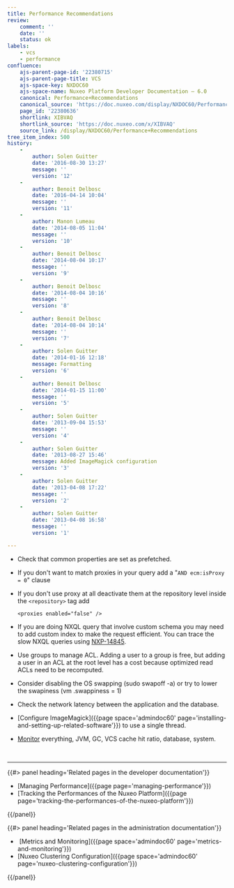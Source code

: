 ```yaml
---
title: Performance Recommendations
review:
    comment: ''
    date: ''
    status: ok
labels:
    - vcs
    - performance
confluence:
    ajs-parent-page-id: '22380715'
    ajs-parent-page-title: VCS
    ajs-space-key: NXDOC60
    ajs-space-name: Nuxeo Platform Developer Documentation — 6.0
    canonical: Performance+Recommendations
    canonical_source: 'https://doc.nuxeo.com/display/NXDOC60/Performance+Recommendations'
    page_id: '22380636'
    shortlink: XIBVAQ
    shortlink_source: 'https://doc.nuxeo.com/x/XIBVAQ'
    source_link: /display/NXDOC60/Performance+Recommendations
tree_item_index: 500
history:
    -
        author: Solen Guitter
        date: '2016-08-30 13:27'
        message: ''
        version: '12'
    -
        author: Benoit Delbosc
        date: '2016-04-14 10:04'
        message: ''
        version: '11'
    -
        author: Manon Lumeau
        date: '2014-08-05 11:04'
        message: ''
        version: '10'
    -
        author: Benoit Delbosc
        date: '2014-08-04 10:17'
        message: ''
        version: '9'
    -
        author: Benoit Delbosc
        date: '2014-08-04 10:16'
        message: ''
        version: '8'
    -
        author: Benoit Delbosc
        date: '2014-08-04 10:14'
        message: ''
        version: '7'
    -
        author: Solen Guitter
        date: '2014-01-16 12:18'
        message: Formatting
        version: '6'
    -
        author: Benoit Delbosc
        date: '2014-01-15 11:00'
        message: ''
        version: '5'
    -
        author: Solen Guitter
        date: '2013-09-04 15:53'
        message: ''
        version: '4'
    -
        author: Solen Guitter
        date: '2013-08-27 15:46'
        message: Added ImageMagick configuration
        version: '3'
    -
        author: Solen Guitter
        date: '2013-04-08 17:22'
        message: ''
        version: '2'
    -
        author: Solen Guitter
        date: '2013-04-08 16:58'
        message: ''
        version: '1'

---
```

<div class="outline-text-2">

*   Check that common properties are set as prefetched.
*   If you don't want to match proxies in your query add a "`AND ecm:isProxy = 0`" clause
*   If you don't use proxy at all deactivate them at the repository level inside the `<repository>` tag add

    ```
    <proxies enabled="false" />
    ```

*   If you are doing NXQL query that involve custom schema you may need to add custom index to make the request efficient. You can trace the slow NXQL queries using [NXP-14845](https://jira.nuxeo.com/browse/NXP-14845).
*   Use groups to manage ACL. Adding a user to a group is free, but adding a user in an ACL at the root level has a cost because optimized read ACLs need to be recomputed.
*   Consider disabling the OS swapping (sudo swapoff -a) or try to lower the swapiness (vm .swappiness = 1)
*   Check the network latency between the application and the database.
*   [Configure ImageMagick]({{page space='admindoc60' page='installing-and-setting-up-related-software'}}) to use a single thread.
*   [Monitor](/x/gBDF) everything, JVM, GC, VCS cache hit ratio, database, system.

&nbsp;

* * *

</div>

<div class="row" data-equalizer data-equalize-on="medium"><div class="column medium-6">{{#> panel heading='Related pages in the developer documentation'}}

*   [Managing Performance]({{page page='managing-performance'}})
*   [Tracking the Performances of the Nuxeo Platform]({{page page='tracking-the-performances-of-the-nuxeo-platform'}})

{{/panel}}</div><div class="column medium-6">{{#> panel heading='Related pages in the administration documentation'}}

*   &nbsp;[Metrics and Monitoring]({{page space='admindoc60' page='metrics-and-monitoring'}})
*   [Nuxeo Clustering Configuration]({{page space='admindoc60' page='nuxeo-clustering-configuration'}})

{{/panel}}</div></div>
